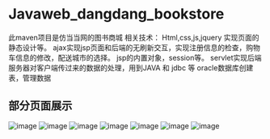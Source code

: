 # Javaweb_dangdang_bookstore
此maven项目是仿当当网的图书商城
相关技术：
Html,css,js,jquery 实现页面的静态设计等。
ajax实现jsp页面和后端的无刷新交互，实现注册信息的检查，购物车信息的修改，配送城市的选择。 
jsp的内置对象，session等。 
servlet实现后端服务器对客户端传过来的数据的处理，用到JAVA 和 jdbc 等
oracle数据库创建表，管理数据
## 部分页面展示
![image](https://user-images.githubusercontent.com/47054719/118578424-ba2b4800-b7be-11eb-83e3-351b739f2dc2.png)
![image](https://user-images.githubusercontent.com/47054719/118578439-be576580-b7be-11eb-9427-a2e05a1c371a.png)
![image](https://user-images.githubusercontent.com/47054719/118578455-c2838300-b7be-11eb-9240-e27b6d75fe08.png)
![image](https://user-images.githubusercontent.com/47054719/118578472-c7e0cd80-b7be-11eb-9d8a-b57014f98724.png)
![image](https://user-images.githubusercontent.com/47054719/118578505-d0d19f00-b7be-11eb-8624-9b96e5cd043a.png)
![image](https://user-images.githubusercontent.com/47054719/118578515-d5965300-b7be-11eb-8f4e-629677aaba79.png)
![image](https://user-images.githubusercontent.com/47054719/118578535-e050e800-b7be-11eb-9078-f3d1766a80ad.png)

